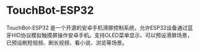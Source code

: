 # TouchBot-ESP32
TouchBot-ESP32 是一个开源的安卓手机滑屏控制系统，允许ESP32设备通过蓝牙HID协议模拟触摸屏操作安卓手机。支持OLED菜单显示、可以预设滑屏场景，已预设刷短视频、刷长视频、看小说、浏览等场景。


